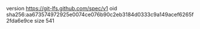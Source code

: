version https://git-lfs.github.com/spec/v1
oid sha256:aa673574972925e0074ce076b90c2eb3184d0333c9a149acef6265f2fda6e9ce
size 541
